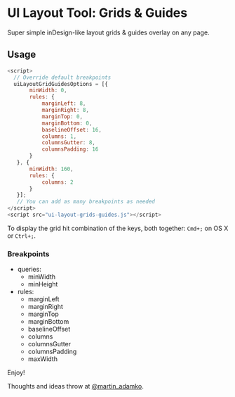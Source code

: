 # UI Layout Tool: Grids & Guides

Super simple inDesign-like layout grids &amp; guides overlay on any page.

Usage
-----

```js
<script>
  // Override default breakpoints
  uiLayoutGridGuidesOptions = [{
       minWidth: 0,
       rules: {
           marginLeft: 8,
           marginRight: 8,
           marginTop: 0,
           marginBottom: 0,
           baselineOffset: 16,
           columns: 1,
           columnsGutter: 8,
           columnsPadding: 16
       }
   }, {
       minWidth: 160,
       rules: {
           columns: 2
       }
   }];
   // You can add as many breakpoints as needed
</script>
<script src="ui-layout-grids-guides.js"></script>
```

To display the grid hit combination of the keys, both together: `Cmd+;` on OS X or `Ctrl+;`.

### Breakpoints

- queries:
    - minWidth
    - minHeight
- rules:
    - marginLeft
    - marginRight
    - marginTop
    - marginBottom
    - baselineOffset
    - columns
    - columnsGutter
    - columnsPadding
    - maxWidth

Enjoy!

Thoughts and ideas throw at [@martin_adamko](//twitter.com/martin_adamko).

